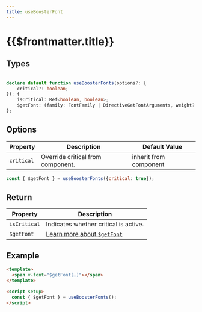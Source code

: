 ```yaml
---
title: useBoosterFont
---
```


# {{$frontmatter.title}}

## Types

```typescript

declare default function useBoosterFonts(options?: {
    critical?: boolean;
}): {
    isCritical: Ref<boolean, boolean>;
    $getFont: (family: FontFamily | DirectiveGetFontArguments, weight?: FontWeight, style?: FontStyle, options?: DirectiveGetFontOptions) => DirectiveGetFontResult;
};

```

## Options

| Property   | Description                       | Default Value          |
| ---------- | --------------------------------- | ---------------------- |
| `critical` | Override critical from component. | inherit from component |

```js
const { $getFont } = useBoosterFonts({critical: true});
```

## Return

| Property     | Description                                                                                |
| ------------ | ------------------------------------------------------------------------------------------ |
| `isCritical` | Indicates whether critical is active.                                                      |
| `$getFont`   | [Learn more about `$getFont`](/directives/v-font.html#getfont-family-weight-style-options) |

## Example

```html
<template>
  <span v-font="$getFont(…)"></span>
</template>

<script setup>
  const { $getFont } = useBoosterFonts();
</script>
```
